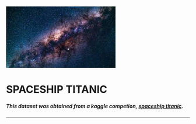 ![alt text][logo]

[logo]:download2.jfif
# SPACESHIP TITANIC 
##### This dataset was obtained from a kaggle competion, [**spaceship titanic**](https://www.kaggle.com/c/spaceship-titanic).
---